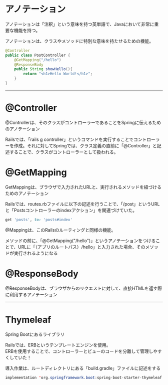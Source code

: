 # アノテーション
アノテーションは「注釈」という意味を持つ英単語で、Javaにおいて非常に重要な機能を持つ。

アノテーションは、クラスやメソッドに特別な意味を持たせるための機能。

```Java
@Controller
public class PostController {
    @GetMapping("/hello")
    @ResponseBody
    public String showHello(){
        return "<h1>Hello World!</h1>";
    }
}
```
---

# @Controller

@Controllerは、そのクラスがコントローラーであることをSpringに伝えるためのアノテーション

Railsでは、「rails g controller」というコマンドを実行することでコントローラーを作成。それに対してSpringでは、クラス定義の直前に「@Controller」と記述することで、クラスがコントローラーとして扱われる。

# @GetMapping

GetMappingは、ブラウザで入力されたURLと、実行されるメソッドを紐づけるためのアノテーション

Railsでは、routes.rbファイルに以下の記述を行うことで、「/post」というURLと「Postsコントローラーのindexアクション」を関連づけていた。


```Ruby
get 'posts', to: 'posts#index'
```
@Mappingは、このRailsのルーティングと同様の機能。

メソッドの前に、「@GetMapping("/hello")」というアノテーションをつけることで、URLに「（アプリのルートパス）/hello」と入力された場合、そのメソッドが実行されるようになる

# @ResponseBody

@ResponseBodyは、ブラウザからのリクエストに対して、直接HTMLを返す際に利用するアノテーション

---
# Thymeleaf
Spring Bootにあるライブラリ

Railsでは、ERBというテンプレートエンジンを使用。  
ERBを使用することで、コントローラーとビューのコードを分離して管理しやすくしていた！

導入作業は、ルートディレクトリにある「build.gradle」ファイルに記述をする
```java
implementation 'org.springframework.boot:spring-boot-starter-thymeleaf'
```
